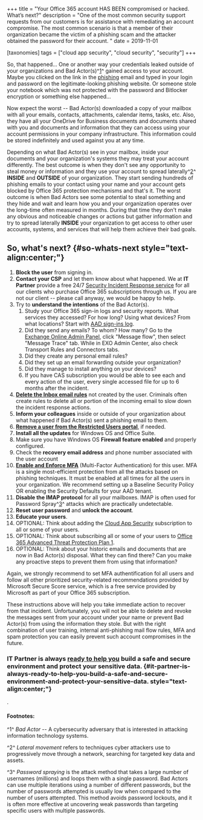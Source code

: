 +++
title = "Your Office 365 account HAS BEEN compromised or hacked. What’s next?"
description = "One of the most common security support requests from our customers is for assistance with remediating an account compromise. The most common scenario is that a member of their organization became the victim of a phishing scam and the attacker obtained the password for their account. "
date = 2019-11-01

[taxonomies]
tags = ["cloud app security", "cloud security", "security"]
+++

So, that happened... One or another way your credentials leaked outside
of your organizations and Bad
Actor(s)^[1](#fn11128003305dfd0fba79395-1)^ gained access to your
account. Maybe you clicked on the link in the
[phishing](https://en.wikipedia.org/wiki/Phishing) email and typed in
your login and password on the legitimate-looking phishing website. Or
someone stole your notebook which was not protected with the password
and Bitlocker encryption or something else happened...

Now expect the worst -- Bad Actor(s) downloaded a copy of your mailbox
with all your emails, contacts, attachments, calendar items, tasks, etc.
Also, they have all your OneDrive for Business documents and documents
shared with you and documents and information that they can access using
your account permissions in your company infrastructure. This
information could be stored indefinitely and used against you at any
time.

Depending on what Bad Actor(s) see in your mailbox, inside your
documents and your organization's systems they may treat your account
differently. The best outcome is when they don't see any opportunity to
steal money or information and they use your account to spread
laterally^[2](#fn11128003305dfd0fba79395-2)^ **INSIDE** and
**OUTSIDE** of your organization. They start sending hundreds
of phishing emails to your contact using your name and your account gets
blocked by Office 365 protection mechanisms and that's it. The worst
outcome is when Bad Actors see some potential to steal something and
they hide and wait and learn how you and your organization operates over
the long-time often measured in months. During that time they don't make
any obvious and noticeable changes or actions but gather information and
try to spread laterally **INSIDE** your organization to get
access to other user accounts, systems, and services that will help them
achieve their bad goals.

So, what's next? {#so-whats-next style="text-align:center;"}
----------------

1.  **Block the user** from signing in.
2.  **Contact your CSP** and let them know about what happened.
    We at **IT Partner** provide a free 24/7 [Security Incident Response
    service](https://buymssoft.com/constructor/services?item=ITPWW220MSPRC)
    for all our clients who purchase Office 365 subscriptions through
    us. If you are not our client -- please call anyway, we would be
    happy to help.
3.  Try to **understand the intentions** of the Bad Actor(s).
    1.  Study your Office 365 sign-in logs and security reports. What
        services they accessed? For how long? Using what devices? From
        what locations? Start with [AAD sign-ins
        log](https://portal.azure.com/#blade/Microsoft_AAD_IAM/UsersManagementMenuBlade/AllUsers).
    2.  Did they send any emails? To whom? How many? Go to the [Exchange
        Online Admin Panel](https://outlook.office365.com/ecp), click
        "Message flow", then select "Message Trace" tab. While in
        EXO Admin Center, also check Transport Rules and
        Connectors tabs.
    3.  Did they create any personal email rules?
    4.  Did they set up an email forwarding outside your organization?
    5.  Did they manage to install anything on your devices?
    6.  If you have CAS subscription you would be able to see
        each and every action of the user, every single accessed file
        for up to 6 months after the incident.
4.  **[Delete the Inbox email
    rules](https://support.office.com/en-us/article/inbox-rules-in-outlook-web-app-edea3d17-00c9-434b-b9b7-26ee8d9f5622)**
    not created by the user. Criminals often create rules to delete all
    or portion of the incoming email to slow down the incident response
    actions.
5.  **Inform your colleagues** inside or outside of your organization
    about what happened if Bad Actor(s) sent a phishing email to them.
6.  **[Remove a user from the Restricted Users
    portal](https://docs.microsoft.com/en-us/microsoft-365/security/office-365-security/removing-user-from-restricted-users-portal-after-spam)**,
    if needed.
7.  **Install all the updates** for Windows OS and Office Suite.
8.  Make sure you have Windows OS **Firewall feature enabled** and
    properly configured.
9.  Check the **recovery email address** and phone number associated
    with the user account
10. **[Enable and Enforce
    MFA](https://docs.microsoft.com/en-us/office365/admin/security-and-compliance/set-up-multi-factor-authentication?view=o365-worldwide)**
    (Multi-Factor Authentication) for this user. MFA is a
    single most-efficient protection from all the attacks based on
    phishing techniques. It must be enabled at all times for all the
    users in your organization. We recommend setting up a Baseline
    Security Policy OR enabling the Security Defaults for your
    AAD tenant.
11. **Disable the IMAP protocol** for all your mailboxes.
    IMAP is often used for Password
    Spray^[3](#fn11128003305dfd0fba79395-3)^ attacks which are
    practically undetectable.
12. **Reset user password** and **unlock the account**.
13. **Educate your users**.
14. OPTIONAL: Think about adding the [Cloud App
    Security](https://buymssoft.com/license/CSP-ELIT-00e8ff14e7b2)
    subscription to all or some of your users.
15. OPTIONAL: Think about subscribing all or some of your users
    to [Office 365 Advanced Threat Protection Plan
    1](https://buymssoft.com/license/CSP-ELIT-0c69e5c76b63).
16. OPTIONAL: Think about your historic emails and documents
    that are now in Bad Actor(s) disposal. What they can find there? Can
    you make any proactive steps to prevent them from using that
    information?

Again, we strongly recommend to set MFA authentification fol
all users and follow all other prioritized security-related
recommendations provided by Microsoft Secure Score service, which is a
free service provided by Microsoft as part of your Office 365
subscription.

These instructions above will help you take immediate action to recover
from that incident. Unfortunately, you will not be able to delete and
revoke the messages sent from your account under your name or prevent
Bad Actor(s) from using the information they stole. But with the right
combination of user training, internal anti-phishing mail flow rules,
MFA and spam protection you can easily prevent such account
compromises in the future.

### IT Partner is always [ready to help you](https://o365hq.com/services/) build a safe and secure environment and protect your sensitive data. {#it-partner-is-always-ready-to-help-you-build-a-safe-and-secure-environment-and-protect-your-sensitive-data. style="text-align:center;"}

.

#### Footnotes:

^1^ *Bad Actor* -- A cybersecurity adversary that is interested in
attacking information technology systems.

^2^ *Lateral movement* refers to techniques cyber attackers use to
progressively move through a network, searching for targeted key data
and assets.

^3^ *Password spraying* is the attack method that takes a large number
of usernames (millions) and loops them with a single password. Bad
Actors can use multiple iterations using a number of different
passwords, but the number of passwords attempted is usually low when
compared to the number of users attempted. This method avoids password
lockouts, and it is often more effective at uncovering weak passwords
than targeting specific users with multiple passwords.